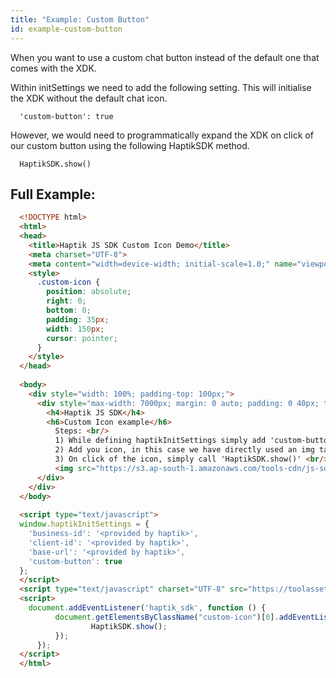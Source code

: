 ```yaml
---
title: "Example: Custom Button"
id: example-custom-button
---
```


When you want to use a custom chat button instead of the default one that comes with the XDK.

Within initSettings we need to add the following setting. This will initialise the XDK without the default chat icon.
```
  'custom-button': true
```

However, we would need to programmatically expand the XDK on click of our custom button using the following HaptikSDK method.
```
  HaptikSDK.show()
```

## Full Example:
```html
  <!DOCTYPE html>
  <html>
  <head>
    <title>Haptik JS SDK Custom Icon Demo</title>
    <meta charset="UTF-8">
    <meta content="width=device-width; initial-scale=1.0;" name="viewport">
    <style>
      .custom-icon {
        position: absolute;
        right: 0;
        bottom: 0;
        padding: 35px;
        width: 150px;
        cursor: pointer;
      }
    </style>
  </head>
  
  <body>
    <div style="width: 100%; padding-top: 100px;">
      <div style="max-width: 7000px; margin: 0 auto; padding: 0 40px; text-align: left;">
        <h4>Haptik JS SDK</h4>
        <h6>Custom Icon example</h6> 
          Steps: <br/>
          1) While defining haptikInitSettings simply add 'custom-button': true <br/>
          2) Add you icon, in this case we have directly used an img tag <br/>
          3) On click of the icon, simply call 'HaptikSDK.show()' <br/>
          <img src="https://s3.ap-south-1.amazonaws.com/tools-cdn/js-sdk/images/custom-chat-icon.png" class="custom-icon">
      </div>
    </div>
  </body>
  
  <script type="text/javascript">
  window.haptikInitSettings = {
    'business-id': '<provided by haptik>',
    'client-id': '<provided by haptik>',
    'base-url': '<provided by haptik>',
    'custom-button': true
  };
  </script>
  <script type="text/javascript" charset="UTF-8" src="https://toolassets.haptikapi.com/platform/javascript-xdk/production/loader.js"></script>
  <script>
    document.addEventListener('haptik_sdk', function () {
          document.getElementsByClassName("custom-icon")[0].addEventListener("click", function () {
                  HaptikSDK.show();
          });
      });
  </script>
  </html>
```
